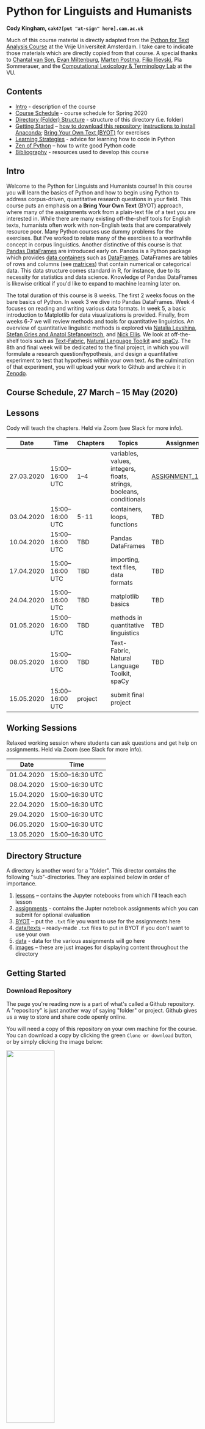 

# Python for Linguists and Humanists 

**Cody Kingham, `cak47[put "at-sign" here].cam.ac.uk`**

Much of this course material is directly adapted from the [Python for Text Analysis Course](https://github.com/cltl/python-for-text-analysis) at the Vrije Universiteit Amsterdam. I take care to indicate those materials which are directly copied from that course. A special thanks to [Chantal van Son](https://github.com/ChantalvanSon), [Evan Miltenburg](https://github.com/evanmiltenburg), [Marten Postma](https://github.com/MartenPostma), [Filip Ilievski](https://github.com/filievski), Pia Sommerauer, and the [Computational Lexicology & Terminology Lab](http://www.cltl.nl) at the VU.

## Contents

* [Intro](#Intro) - description of the course 
* [Course Schedule](#Course-Schedule) - course schedule for Spring 2020
* [Directory (Folder) Structure](#Directory-Structure) - structure of this directory (i.e. folder)
* [Getting Started](#Getting-Started) – [how to download this repository](#Download-Repository); [instructions to install Anaconda](#Install-Anaconda); [Bring Your Own Text (BYOT)](#Bring-Your-Own-Text) for exercises
* [Learning Strategies](#Learning-Strategies) - advice for learning how to code in Python
* [Zen of Python](#Zen-of-Python) – how to write good Python code
* [Bibliography](#Bibliography) - resources used to develop this course

## Intro

Welcome to the Python for Linguists and Humanists course! In this course you will learn the basics of Python and how to begin using Python to address corpus-driven, quantitative research questions in your field. This course puts an emphasis on a **Bring Your Own Text** (BYOT) approach, where many of the assignments work from a plain-text file of a text you are interested in. While there are many existing off-the-shelf tools for English texts, humanists often work with non-English texts that are comparatively resource poor. Many Python courses use dummy problems for the exercises. But I've worked to relate many of the exercises to a worthwhile concept in corpus linguistics. Another distinctive of this course is that [Pandas DataFrames](https://pandas.pydata.org/pandas-docs/stable/getting_started/overview.html) are introduced early on. Pandas is a Python package which provides [data containers](https://docs.python.org/3/library/collections.html) such as [DataFrames](https://pandas.pydata.org/pandas-docs/stable/reference/api/pandas.DataFrame.html#pandas.DataFrame). DataFrames are tables of rows and columns (see [matrices](https://www.khanacademy.org/math/precalculus/x9e81a4f98389efdf:matrices/x9e81a4f98389efdf:mat-intro/a/intro-to-matrices)) that contain numerical or categorical data. This data structure comes standard in R, for instance, due to its necessity for statistics and data science. Knowledge of Pandas DataFrames is likewise critical if you'd like to expand to machine learning later on.

The total duration of this course is 8 weeks. The first 2 weeks focus on the bare basics of Python. In week 3 we dive into Pandas DataFrames. Week 4 focuses on reading and writing various data formats. In week 5, a basic introduction to Matplotlib for data visualizations is provided. Finally, from weeks 6-7 we will review methods and tools for quantitative linguistics. An overview of quantitative linguistic methods is explored via [Natalia Levshina](http://www.natalialevshina.com), [Stefan Gries and Anatol Stefanowitsch](https://www.researchgate.net/publication/37929828_Collostructions_Investigating_the_interaction_of_words_and_constructions), and [Nick Ellis](https://lsa.umich.edu/psych/people/faculty/ncellis.html). We look at off-the-shelf tools such as [Text-Fabric](https://annotation.github.io/text-fabric/), [Natural Language Toolkit](https://www.nltk.org) and [spaCy](https://spacy.io). The 8th and final week will be dedicated to the final project, in which you will formulate a research question/hypothesis, and design a quantitative experiment to test that hypothesis within your own text. As the culmination of that experiment, you will upload your work to Github and archive it in [Zenodo](https://zenodo.org). 

## Course Schedule, 27 March – 15 May (2020) 

## Lessons 

Cody will teach the chapters. Held via Zoom (see Slack for more info).

| Date | Time | Chapters | Topics | Assignment |
| ---- | -----| -------- | ------ | -----------|
| 27.03.2020 | 15:00–16:00 UTC | 1–4 | variables, values, integers, floats, strings, booleans, conditionals  | [ASSIGNMENT_1.ipynb](assignments/ASSIGNMENT_1.ipynb) |
| 03.04.2020 | 15:00–16:00 UTC | 5-11 | containers, loops, functions  | TBD |
| 10.04.2020 | 15:00–16:00 UTC | TBD | Pandas DataFrames | TBD | 
| 17.04.2020 | 15:00–16:00 UTC | TBD |  importing, text files, data formats | TBD | 
| 24.04.2020 | 15:00–16:00 UTC | TBD | matplotlib basics | TBD |
| 01.05.2020 | 15:00–16:00 UTC | TBD | methods in quantitative linguistics | TBD |
| 08.05.2020 | 15:00–16:00 UTC | TBD | Text-Fabric, Natural Language Toolkit, spaCy | TBD | 
| 15.05.2020 | 15:00–16:00 UTC | project | submit final project |  |  

## Working Sessions

Relaxed working session where students can ask questions and get help on assignments. Held via Zoom (see Slack for more info).

| Date | Time | 
| ---- | ---- | 
| 01.04.2020 | 15:00–16:30 UTC | 
| 08.04.2020 | 15:00–16:30 UTC | 
| 15.04.2020 | 15:00–16:30 UTC | 
| 22.04.2020 | 15:00–16:30 UTC | 
| 29.04.2020 | 15:00–16:30 UTC | 
| 06.05.2020 | 15:00–16:30 UTC | 
| 13.05.2020 | 15:00–16:30 UTC | 

## Directory Structure

A directory is another word for a "folder". This director contains the following "sub"-directories. They are explained below in order of importance.

1. [lessons](lessons) – contains the Jupyter notebooks from which I'll teach each lesson
2. [assignments](assignments) - contains the Jupter notebook assignments which you can submit for optional evaluation
3. [BYOT](BYOT) – put the `.txt` file you want to use for the assignments here
4. [data/texts](data/texts) – ready-made `.txt` files to put in BYOT if you don't want to use your own
5. [data](data) - data for the various assignments will go here
6. [images](images) – these are just images for displaying content throughout the directory 

## Getting Started

### Download Repository

The page you're reading now is a part of what's called a Github repository. A "repository" is just another way of saying "folder" or project. Github gives us a way to store and share code openly online. 

You will need a copy of this repository on your own machine for the course. You can download a copy by clicking the green `Clone or download` button, or by simply clicking the image below:

<a href="https://github.com/codykingham/pyling/archive/master.zip"><img src="images/download_repo.png" height=50% width=50%></a>

Or if you are familiar with command line and have the developer tools installed (Mac), in a directory of your choice just say:

`git clone https://github.com/codykingham/pyling`

### Install Anaconda

For this course we rely heavily on packages and tools that come prepackaged in the Anaconda distribution of Python. **Even if you already have a version of Python installed**, it is best to install a parallel Anaconda version to avoid potential problems.  

Follow these steps to install and launch Python:

**1.** Proceed to [https://www.anaconda.com/distribution/](https://www.anaconda.com/distribution/), scroll down, download and install Anaconda **for Python 3.7**. See the [Anaconda cheatsheet for additional information about installing](https://docs.anaconda.com/_downloads/9ee215ff15fde24bf01791d719084950/Anaconda-Starter-Guide.pdf)

Be sure to select Python 3.7:

<a href="https://www.anaconda.com/distribution/"><img src="images/anaconda_3_7.png" height=50% width=50%></a>

**2.** After installation, open the Anaconda Navigator which should've appeared somewhere in your applications area. From the launcher, click on the Jupter notebook application. It looks like this:

<img src="images/jupyter_launch.png" height=30% width=30%>

The Jupyter interface will open in your web browser. **Note that Jupyter only uses your web browser as an interface, it is not actually connected to the internet and therefore does not need the internet to launch.** You can now navigate within the Jupyter interface to a folder of your choice. Click `New` at the upper right hand corner. You will see `Notebook: Python 3`. Click it. This will launch you into your first Jupyter notebook!

<img src="images/jupyter_pane.png" height=75% width=75%>

Next, try to open the first Jupyter notebook lesson for this course. Navigate within the Jupyter file navigator to your local copy of this repository. Under the `lessons/` folder you will find a bunch of Jupyter notebooks that are already pre-loaded with code and content. This is how we will begin the course!

### Bring Your Own Text

#### Text Requirements
For this course, you should bring your own plain-text file which the exercises will automatically load. There are a few guidelines for the text that you choose:

* any language is fine
* the text should be plain-text saved with a `.txt` extension. i.e. NOT Microsoft Word or equivalent, NOT rich text (`.rtf`).
* ~700kb or larger in size (i.e. a sizable corpus). This is a loose number, slightly lower is fine.
* has some kind of meta-data/introductory text at the beginning, and some indicator at the end of the file that text has ended.

A really great place to get texts like this is [Project Gutenburg](https://www.gutenberg.org), which has a place you can download a `.txt`. You might need to right-click and select "Download Linked File As..." to download the `.txt` file directly.

If you'd prefer to simply use a ready-made plain-text file, you may pick one under [`data/texts/`](texts). 

#### Selecting the Text
After you've found the `.txt` you want to use, place it in the `BYOT` folder. The assignments will automatically pull the `.txt` file placed in this folder.

## Learning Strategies

Here is a some great advice on learning to code, taken from the [Python for Text Analysis course](https://github.com/cltl/python-for-text-analysis#dealing-with-problems-and-what-to-do-if-you-get-stuck) at the VU.

> When you are just learning how to program, it sometimes happens that you get stuck and you don't know what to do next. This is normal and even happens to very experienced programmers. Please try to follow these strategies when you get stuck:

> * If you get error messages, read them carefully - they are informative! In particular, check the line in which the error occurs. If you don't understand what it says, try to google it (you will most likely find some explanation on Stackoverflow).
> * Try to take a step back. Sometimes, you lose sight of the bigger picture when dealing with complicated code. Try to break down the problem into smaller problems without writing actual code (pen and paper can be quite helpful).
> * Check the class material for solutions (the chapters treated in the assignment are usually a good start).
> * Explain the problem to someone else (e.g. a class mate). Go through the code line by line and explain what it does (See [pair programming](https://en.wikipedia.org/wiki/Pair_programming) and [rubber duck debugging](https://en.wikipedia.org/wiki/Rubber_duck_debugging)).
> * Finally, take a break! Very often, just having a fresh look at the code helps!
> * If none of these steps helped, please ask us for help (see assignment notebooks for contact details).

## [Zen of Python](https://www.python.org/dev/peps/pep-0020/)

> Beautiful is better than ugly.\
> Explicit is better than implicit.\ 
> Simple is better than complex.\
> Complex is better than complicated.\
> Flat is better than nested.\
> Sparse is better than dense.\
> Readability counts.\
> Special cases aren't special enough to break the rules.\
> Although practicality beats purity.\
> Errors should never pass silently.\
> Unless explicitly silenced.\
> In the face of ambiguity, refuse the temptation to guess.\
> There should be one-- and preferably only one --obvious way to do it.\
> Although that way may not be obvious at first unless you're Dutch.\
> Now is better than never.\
> Although never is often better than *right* now.\
> If the implementation is hard to explain, it's a bad idea.\
> If the implementation is easy to explain, it may be a good idea.\
> Namespaces are one honking great idea -- let's do more of those!

## Bibliography

Chantal van Son, Evan Miltenburg, Marten Postma, Filip Illievski, Pia Sommerauer. [Python for Text Analysis course](https://github.com/cltl/python-for-text-analysis). Computational Lexicology and Terminology Lab, Vrije Universiteit Amsterdam.

Natalia Levshina. *How to do Linguistics with R*. Amsterdam: John-Benjamins, 2015.
